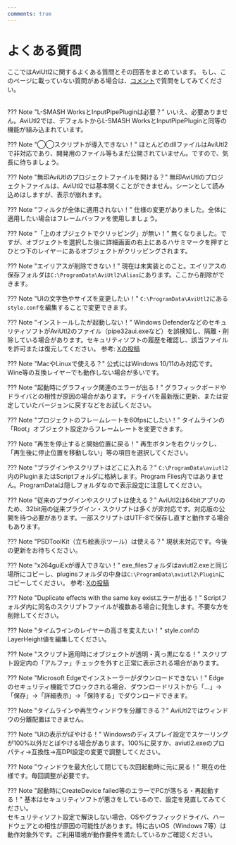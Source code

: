 ```yaml
---
comments: true
---
```


# よくある質問

ここではAviUtl2に関するよくある質問とその回答をまとめています。
もし、このページに載っていない質問がある場合は、[コメント](#__comments)で質問をしてみてください。<br><br>

??? Note "L-SMASH WorksとInputPipePluginは必要？"
    いいえ、必要ありません。AviUtl2では、デフォルトからL-SMASH WorksとInputPipePluginと同等の機能が組み込まれています。

??? Note "◯◯スクリプトが導入できない！"
    ほとんどのdllファイルはAviUtl2で非対応であり、開発用のファイル等もまだ公開されていません。ですので、気長に待ちましょう。

??? Note "無印AviUtlのプロジェクトファイルを開ける？"
    無印AviUtlのプロジェクトファイルは、AviUtl2では基本開くことができません。シーンとして読み込めはしますが、表示が崩れます。

??? Note "フィルタが全体に適用されない！"
    仕様の変更がありました。全体に適用したい場合はフレームバッファを使用しましょう。

??? Note "「上のオブジェクトでクリッピング」が無い！"
    無くなりました。ですが、オブジェクトを選択した後に詳細画面の右上にあるハサミマークを押すとひとつ下のレイヤーにあるオブジェクトがクリッピングされます。

??? Note "エイリアスが削除できない！"
    現在は未実装とのこと。エイリアスの保存フォルダは`C:\ProgramData\AviUtl2\Alias`にあります。ここから削除ができます。

??? Note "UIの文字色やサイズを変更したい！"
    `C:\ProgramData\AviUtl2`にある`style.conf`を編集することで変更できます。

??? Note "インストールしたが起動しない！"
    Windows DefenderなどのセキュリティソフトがAviUtl2のファイル（pipe32aui.exeなど）を誤検知し、隔離・削除している場合があります。セキュリティソフトの履歴を確認し、該当ファイルを許可または復元してください。
    参考: [Xの投稿](https://x.com/yuduki_yu_jp/status/1942466658255397217)

??? Note "MacやLinuxで使える？"
    公式にはWindows 10/11のみ対応です。Wine等の互換レイヤーでも動作しない場合が多いです。

??? Note "起動時にグラフィック関連のエラーが出る！"
    グラフィックボードやドライバとの相性が原因の場合があります。ドライバを最新版に更新、または安定していたバージョンに戻すなどをお試しください。

??? Note "プロジェクトのフレームレートを60fpsにしたい！"
    タイムラインの「Root」オブジェクト設定からフレームレートを変更できます。

??? Note "再生を停止すると開始位置に戻る！"
    再生ボタンを右クリックし、「再生後に停止位置を移動しない」等の項目を選択してください。

??? Note "プラグインやスクリプトはどこに入れる？"
    `C:\ProgramData\aviutl2`内のPluginまたはScriptフォルダに格納します。Program Files内ではありません。ProgramDataは隠しフォルダなので表示設定に注意してください。

??? Note "従来のプラグインやスクリプトは使える？"
    AviUtl2は64bitアプリのため、32bit用の従来プラグイン・スクリプトは多くが非対応です。対応版の公開を待つ必要があります。一部スクリプトはUTF-8で保存し直すと動作する場合もあります。

??? Note "PSDToolKit（立ち絵表示ツール）は使える？"
    現状未対応です。今後の更新をお待ちください。

??? Note "x264guiExが導入できない！"
    exe_filesフォルダはaviutl2.exeと同じ場所にコピーし、pluginsフォルダの中身は`C:\ProgramData\aviutl2\Plugin`にコピーしてください。
    参考: [Xの投稿](http://x.com/rigaya34589/status/1942572258792464757)

??? Note "Duplicate effects with the same key existエラーが出る！"
    Scriptフォルダ内に同名のスクリプトファイルが複数ある場合に発生します。不要な方を削除してください。

??? Note "タイムラインのレイヤーの高さを変えたい！"
    style.confのLayerHeight値を編集してください。

??? Note "スクリプト適用時にオブジェクトが透明・真っ黒になる！"
    スクリプト設定内の「アルファ」チェックを外すと正常に表示される場合があります。

??? Note "Microsoft Edgeでインストーラーがダウンロードできない！"
    Edgeのセキュリティ機能でブロックされる場合、ダウンロードリストから「…」→「保存」→「詳細表示」→「保持する」でダウンロードできます。

??? Note "タイムラインや再生ウィンドウを分離できる？"
    AviUtl2ではウィンドウの分離配置はできません。

??? Note "UIの表示がぼやける！"
    Windowsのディスプレイ設定でスケーリングが100%以外だとぼやける場合があります。100%に戻すか、aviutl2.exeのプロパティ→互換性→高DPI設定の変更で調整してください。

??? Note "ウィンドウを最大化して閉じても次回起動時に元に戻る！"
    現在の仕様です。毎回調整が必要です。

??? Note "起動時にCreateDevice failed等のエラーでPCが落ちる・再起動する！"
    基本はセキュリティソフトが悪さをしているので、設定を見直してみてください。<br>
    セキュリティソフト設定で解決しない場合、OSやグラフィックドライバ、ハードウェアとの相性が原因の可能性があります。特に古いOS（Windows 7等）は動作対象外です。ご利用環境が動作要件を満たしているかご確認ください。
